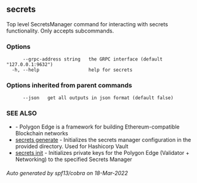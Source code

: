 ##  secrets

Top level SecretsManager command for interacting with secrets functionality. Only accepts subcommands.

### Options

```
      --grpc-address string   the GRPC interface (default "127.0.0.1:9632")
  -h, --help                  help for secrets
```

### Options inherited from parent commands

```
      --json   get all outputs in json format (default false)
```

### SEE ALSO

* [](.md)	 - Polygon Edge is a framework for building Ethereum-compatible Blockchain networks
* [ secrets generate](_secrets_generate.md)	 - Initializes the secrets manager configuration in the provided directory. Used for Hashicorp Vault
* [ secrets init](_secrets_init.md)	 - Initializes private keys for the Polygon Edge (Validator + Networking) to the specified Secrets Manager

###### Auto generated by spf13/cobra on 18-Mar-2022
